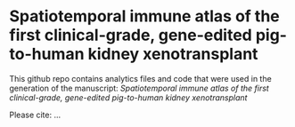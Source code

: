 # Spatiotemporal immune atlas of the first clinical-grade, gene-edited pig-to-human kidney xenotransplant

This github repo contains analytics files and code that were used in the generation of the manuscript: *Spatiotemporal immune atlas of the first clinical-grade, gene-edited pig-to-human kidney xenotransplant*

Please cite: ...
